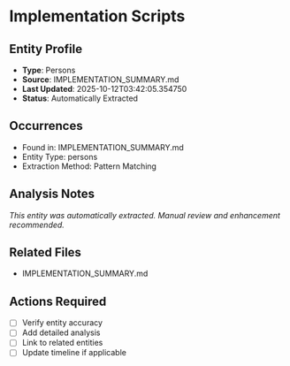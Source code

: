 # Implementation Scripts

## Entity Profile
- **Type**: Persons
- **Source**: IMPLEMENTATION_SUMMARY.md
- **Last Updated**: 2025-10-12T03:42:05.354750
- **Status**: Automatically Extracted

## Occurrences
- Found in: IMPLEMENTATION_SUMMARY.md
- Entity Type: persons
- Extraction Method: Pattern Matching

## Analysis Notes
*This entity was automatically extracted. Manual review and enhancement recommended.*

## Related Files
- IMPLEMENTATION_SUMMARY.md

## Actions Required
- [ ] Verify entity accuracy
- [ ] Add detailed analysis
- [ ] Link to related entities
- [ ] Update timeline if applicable
